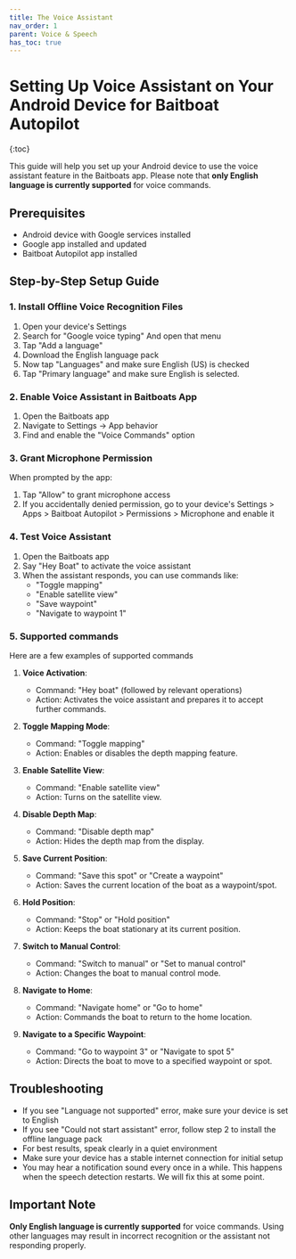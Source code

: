 ```yaml
---
title: The Voice Assistant
nav_order: 1
parent: Voice & Speech
has_toc: true
---
```


# Setting Up Voice Assistant on Your Android Device for Baitboat Autopilot

{:toc}

This guide will help you set up your Android device to use the voice assistant feature in the Baitboats app. Please note that **only English language is currently supported** for voice commands.

## Prerequisites
- Android device with Google services installed
- Google app installed and updated
- Baitboat Autopilot app installed

## Step-by-Step Setup Guide

### 1. Install Offline Voice Recognition Files

1. Open your device's Settings
2. Search for "Google voice typing" And open that menu
3. Tap "Add a language"
4. Download the English language pack
5. Now tap "Languages" and make sure English (US) is checked
6. Tap "Primary language" and make sure English is selected.

### 2. Enable Voice Assistant in Baitboats App
1. Open the Baitboats app
2. Navigate to Settings -> App behavior
3. Find and enable the "Voice Commands" option

### 3. Grant Microphone Permission
When prompted by the app:
1. Tap "Allow" to grant microphone access
2. If you accidentally denied permission, go to your device's Settings > Apps > Baitboat Autopilot > Permissions > Microphone and enable it

### 4. Test Voice Assistant
1. Open the Baitboats app
2. Say "Hey Boat" to activate the voice assistant
3. When the assistant responds, you can use commands like:
    - "Toggle mapping"
    - "Enable satellite view"
    - "Save waypoint"
    - "Navigate to waypoint 1"

### 5. Supported commands
Here are a few examples of supported commands

1. **Voice Activation**:
    - Command: "Hey boat" (followed by relevant operations)
    - Action: Activates the voice assistant and prepares it to accept further commands.

2. **Toggle Mapping Mode**:
    - Command: "Toggle mapping"
    - Action: Enables or disables the depth mapping feature.

3. **Enable Satellite View**:
    - Command: "Enable satellite view"
    - Action: Turns on the satellite view.

4. **Disable Depth Map**:
    - Command: "Disable depth map"
    - Action: Hides the depth map from the display.

5. **Save Current Position**:
    - Command: "Save this spot" or "Create a waypoint"
    - Action: Saves the current location of the boat as a waypoint/spot.

6. **Hold Position**:
    - Command: "Stop" or "Hold position"
    - Action: Keeps the boat stationary at its current position.

7. **Switch to Manual Control**:
    - Command: "Switch to manual" or "Set to manual control"
    - Action: Changes the boat to manual control mode.

8. **Navigate to Home**:
    - Command: "Navigate home" or "Go to home"
    - Action: Commands the boat to return to the home location.

9. **Navigate to a Specific Waypoint**:
    - Command: "Go to waypoint 3" or "Navigate to spot 5"
    - Action: Directs the boat to move to a specified waypoint or spot.

## Troubleshooting
- If you see "Language not supported" error, make sure your device is set to English
- If you see "Could not start assistant" error, follow step 2 to install the offline language pack
- For best results, speak clearly in a quiet environment
- Make sure your device has a stable internet connection for initial setup
- You may hear a notification sound every once in a while. This happens when the speech detection restarts. We will fix this at some point.

## Important Note
**Only English language is currently supported** for voice commands. Using other languages may result in incorrect recognition or the assistant not responding properly.
